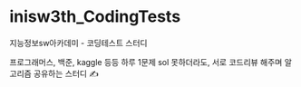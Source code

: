 # inisw3th_CodingTests
지능정보sw아카데미 - 코딩테스트 스터디

프로그래머스, 백준, kaggle 등등
하루 1문제 
sol 못하더라도, 서로 코드리뷰 해주며 알고리즘 공유하는 스터디 ✍️
